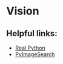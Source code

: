 # Vision


## Helpful links: 
* [Real Python](https://realpython.com/face-detection-in-python-using-a-webcam/)
* [PyImageSearch](https://www.pyimagesearch.com/2018/09/24/opencv-face-recognition/)
